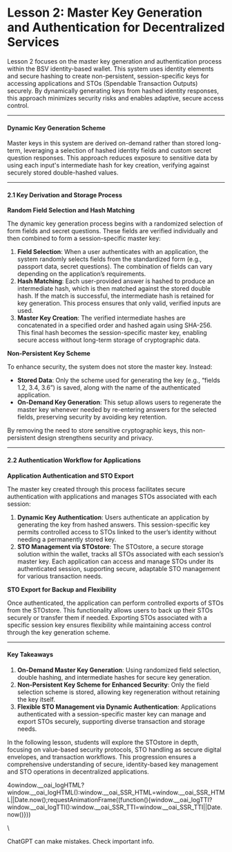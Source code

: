# Lesson 2: Master Key Generation and Authentication for Decentralized Services

Lesson 2 focuses on the master key generation and authentication process within the BSV identity-based wallet. This system uses identity elements and secure hashing to create non-persistent, session-specific keys for accessing applications and STOs (Spendable Transaction Outputs) securely. By dynamically generating keys from hashed identity responses, this approach minimizes security risks and enables adaptive, secure access control.

***

#### **Dynamic Key Generation Scheme**

Master keys in this system are derived on-demand rather than stored long-term, leveraging a selection of hashed identity fields and custom secret question responses. This approach reduces exposure to sensitive data by using each input's intermediate hash for key creation, verifying against securely stored double-hashed values.

***

#### **2.1 Key Derivation and Storage Process**

**Random Field Selection and Hash Matching**

The dynamic key generation process begins with a randomized selection of form fields and secret questions. These fields are verified individually and then combined to form a session-specific master key:

1. **Field Selection**: When a user authenticates with an application, the system randomly selects fields from the standardized form (e.g., passport data, secret questions). The combination of fields can vary depending on the application’s requirements.
2. **Hash Matching**: Each user-provided answer is hashed to produce an intermediate hash, which is then matched against the stored double hash. If the match is successful, the intermediate hash is retained for key generation. This process ensures that only valid, verified inputs are used.
3. **Master Key Creation**: The verified intermediate hashes are concatenated in a specified order and hashed again using SHA-256. This final hash becomes the session-specific master key, enabling secure access without long-term storage of cryptographic data.

**Non-Persistent Key Scheme**

To enhance security, the system does not store the master key. Instead:

* **Stored Data**: Only the scheme used for generating the key (e.g., “fields 1.2, 3.4, 3.6”) is saved, along with the name of the authenticated application.
* **On-Demand Key Generation**: This setup allows users to regenerate the master key whenever needed by re-entering answers for the selected fields, preserving security by avoiding key retention.

By removing the need to store sensitive cryptographic keys, this non-persistent design strengthens security and privacy.

***

#### **2.2 Authentication Workflow for Applications**

**Application Authentication and STO Export**

The master key created through this process facilitates secure authentication with applications and manages STOs associated with each session:

1. **Dynamic Key Authentication**: Users authenticate an application by generating the key from hashed answers. This session-specific key permits controlled access to STOs linked to the user’s identity without needing a permanently stored key.
2. **STO Management via STOstore**: The STOstore, a secure storage solution within the wallet, tracks all STOs associated with each session’s master key. Each application can access and manage STOs under its authenticated session, supporting secure, adaptable STO management for various transaction needs.

**STO Export for Backup and Flexibility**

Once authenticated, the application can perform controlled exports of STOs from the STOstore. This functionality allows users to back up their STOs securely or transfer them if needed. Exporting STOs associated with a specific session key ensures flexibility while maintaining access control through the key generation scheme.

***

#### **Key Takeaways**

1. **On-Demand Master Key Generation**: Using randomized field selection, double hashing, and intermediate hashes for secure key generation.
2. **Non-Persistent Key Scheme for Enhanced Security**: Only the field selection scheme is stored, allowing key regeneration without retaining the key itself.
3. **Flexible STO Management via Dynamic Authentication**: Applications authenticated with a session-specific master key can manage and export STOs securely, supporting diverse transaction and storage needs.

In the following lesson, students will explore the STOstore in depth, focusing on value-based security protocols, STO handling as secure digital envelopes, and transaction workflows. This progression ensures a comprehensive understanding of secure, identity-based key management and STO operations in decentralized applications.

4owindow.\_\_oai\_logHTML?window.\_\_oai\_logHTML():window.\_\_oai\_SSR\_HTML=window.\_\_oai\_SSR\_HTML||Date.now();requestAnimationFrame((function(){window.\_\_oai\_logTTI?window.\_\_oai\_logTTI():window.\_\_oai\_SSR\_TTI=window.\_\_oai\_SSR\_TTI||Date.now()}))

\


ChatGPT can make mistakes. Check important info.
